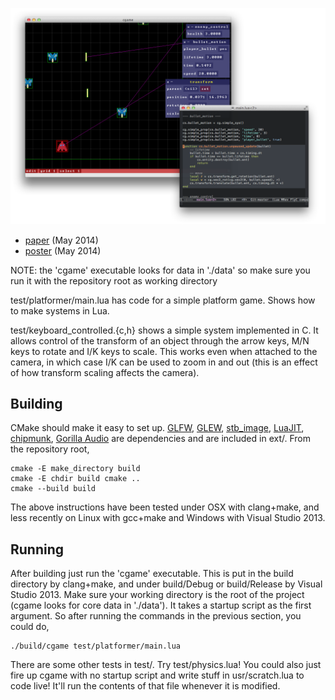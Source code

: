 ![cgame](screenshot.png "cgame")

* [paper](http://www.nikhilesh.info/files/cgame.pdf) (May 2014)
* [poster](http://www.nikhilesh.info/files/cgame-poster.pdf) (May 2014)

NOTE: the 'cgame' executable looks for data in './data' so make sure you run it
with the repository root as working directory

test/platformer/main.lua has code for a simple platform game. Shows
how to make systems in Lua.

test/keyboard_controlled.{c,h} shows a simple system implemented in C.
It allows control of the transform of an object through the arrow
keys, M/N keys to rotate and I/K keys to scale. This works even when
attached to the camera, in which case I/K can be used to zoom in and
out (this is an effect of how transform scaling affects the camera).


Building
---

CMake should make it easy to set up. [GLFW](http://www.glfw.org/),
[GLEW](http://glew.sourceforge.net/),
[stb_image](http://code.google.com/p/stblib/),
[LuaJIT](http://luajit.org/),
[chipmunk](http://chipmunk-physics.net/), [Gorilla
Audio](https://code.google.com/p/gorilla-audio/) are dependencies and
are included in ext/. From the repository root,

    cmake -E make_directory build
    cmake -E chdir build cmake ..
    cmake --build build

The above instructions have been tested under OSX with clang+make, and
less recently on Linux with gcc+make and Windows with Visual Studio 2013.


Running
---

After building just run the 'cgame' executable. This is put in the
build directory by clang+make, and under build/Debug or build/Release
by Visual Studio 2013. Make sure your working directory is the root of
the project (cgame looks for core data in './data'). It takes a
startup script as the first argument. So after running the commands in
the previous section, you could do,

    ./build/cgame test/platformer/main.lua

There are some other tests in test/. Try test/physics.lua! You could
also just fire up cgame with no startup script and write stuff in
usr/scratch.lua to code live! It'll run the contents of that file
whenever it is modified.
